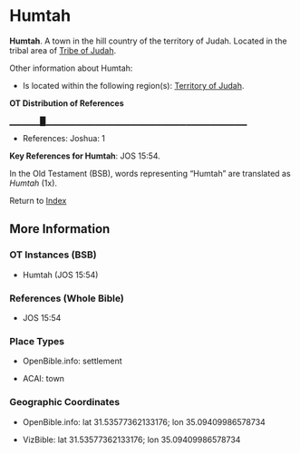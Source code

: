# Humtah
**Humtah**. 
A town in the hill country of the territory of Judah. 
Located in the tribal area of [Tribe of Judah](../../../groups/md/acai/Judah.md). 




Other information about Humtah:


* Is located within the following region(s): 
[Territory of Judah](TerritoryOfJudah.md). 


**OT Distribution of References**

▁▁▁▁▁█▁▁▁▁▁▁▁▁▁▁▁▁▁▁▁▁▁▁▁▁▁▁▁▁▁▁▁▁▁▁▁▁▁
* References: Joshua: 1



**Key References for Humtah**: 
JOS 15:54. 


In the Old Testament (BSB), words representing “Humtah” are translated as 
*Humtah* (1x). 




Return to [Index](00-Index.md)

## More Information

### OT Instances (BSB)

* Humtah (JOS 15:54)



### References (Whole Bible)

* JOS 15:54


### Place Types

* OpenBible.info: settlement

* ACAI: town



### Geographic Coordinates

* OpenBible.info: lat 31.53577362133176; lon 35.09409986578734

* VizBible: lat 31.53577362133176; lon 35.09409986578734




